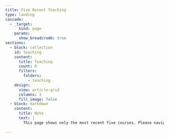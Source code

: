 ```yaml
---
title: Five Recent Teaching
type: landing
cascade:
  - _target:
      kind: page
    params:
      show_breadcrumb: true
sections:
  - block: collection
    id: teaching
    content:
      title: Teaching
      count: 0
      filters:
        folders:
          - teaching
    design:
      view: article-grid
      columns: 3
      fill_image: false
  - block: markdown
    content:
      title: Note
      text: |
        This page shows only the most recent five courses. Please navigate to any course to see the list of all courses, which will appear on the left-hand side.
  
---
```

